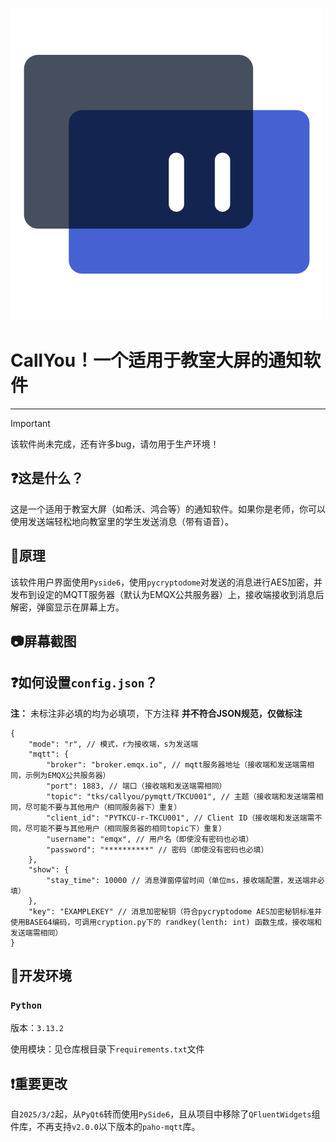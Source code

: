 ![CallYouIcon](./img/CallYouIcon.png)

# CallYou！一个适用于教室大屏的通知软件

---

> [!IMPORTANT]
> 该软件尚未完成，还有许多bug，请勿用于生产环境！

## ❓这是什么？

这是一个适用于教室大屏（如希沃、鸿合等）的通知软件。如果你是老师，你可以使用发送端轻松地向教室里的学生发送消息（带有语音）。

## 🧐原理

该软件用户界面使用`Pyside6`，使用`pycryptodome`对发送的消息进行AES加密，并发布到设定的MQTT服务器（默认为EMQX公共服务器）上，接收端接收到消息后解密，弹窗显示在屏幕上方。

## 📷屏幕截图



## ❓如何设置`config.json`？

**注：** 未标注非必填的均为必填项，下方注释 **并不符合JSON规范，仅做标注**

```json5
{
    "mode": "r", // 模式，r为接收端，s为发送端
    "mqtt": {
        "broker": "broker.emqx.io", // mqtt服务器地址（接收端和发送端需相同，示例为EMQX公共服务器）
        "port": 1883, // 端口（接收端和发送端需相同）
        "topic": "tks/callyou/pymqtt/TKCU001", // 主题（接收端和发送端需相同，尽可能不要与其他用户（相同服务器下）重复）
        "client_id": "PYTKCU-r-TKCU001", // Client ID（接收端和发送端需不同，尽可能不要与其他用户（相同服务器的相同topic下）重复）
        "username": "emqx", // 用户名（即使没有密码也必填）
        "password": "**********" // 密码（即使没有密码也必填）
    },
    "show": {
        "stay_time": 10000 // 消息弹窗停留时间（单位ms，接收端配置，发送端非必填）
    },
    "key": "EXAMPLEKEY" // 消息加密秘钥（符合pycryptodome AES加密秘钥标准并使用BASE64编码，可调用cryption.py下的 randkey(lenth: int) 函数生成，接收端和发送端需相同）
}
```

## 🧰开发环境

### `Python`

版本：`3.13.2`

使用模块：见仓库根目录下`requirements.txt`文件

## ❗重要更改

自`2025/3/2`起，从`PyQt6`转而使用`PySide6`，且从项目中移除了`QFluentWidgets`组件库，不再支持`v2.0.0`以下版本的`paho-mqtt`库。
